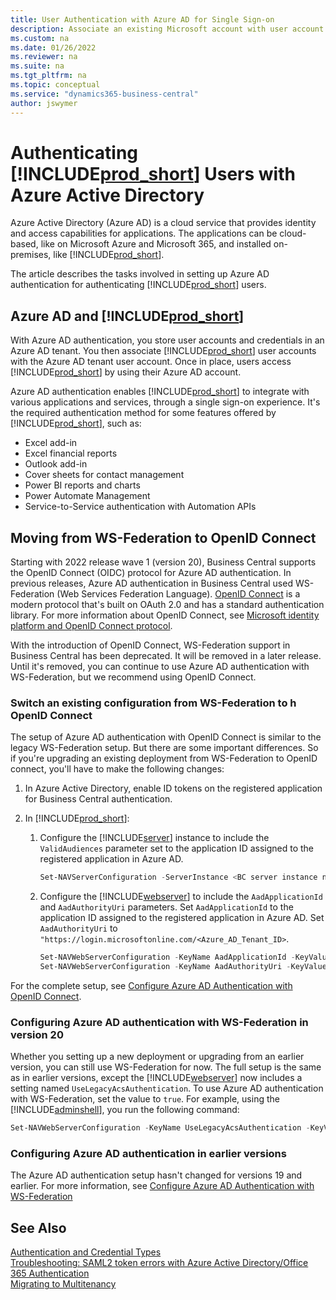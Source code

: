 ```yaml
---
title: User Authentication with Azure AD for Single Sign-on
description: Associate an existing Microsoft account with user account to achieve single sign-on between the Web client and Microsoft 365.
ms.custom: na
ms.date: 01/26/2022
ms.reviewer: na
ms.suite: na
ms.tgt_pltfrm: na
ms.topic: conceptual
ms.service: "dynamics365-business-central"
author: jswymer
---
```

# Authenticating [!INCLUDE[prod_short](../developer/includes/prod_short.md)] Users with Azure Active Directory 

Azure Active Directory \(Azure AD\) is a cloud service that provides identity and access capabilities for applications. The applications can be cloud-based, like on Microsoft Azure and  Microsoft 365, and installed on-premises, like [!INCLUDE[prod_short](../developer/includes/prod_short.md)].

The article describes the tasks involved in setting up Azure AD authentication for authenticating [!INCLUDE[prod_short](../developer/includes/prod_short.md)] users.

## Azure AD and [!INCLUDE[prod_short](../developer/includes/prod_short.md)]

With Azure AD authentication, you store user accounts and credentials in an Azure AD tenant. You then associate [!INCLUDE[prod_short](../developer/includes/prod_short.md)] user accounts with the Azure AD tenant user account. Once in place, users access [!INCLUDE[prod_short](../developer/includes/prod_short.md)] by using their Azure AD account.  

Azure AD authentication enables [!INCLUDE[prod_short](../developer/includes/prod_short.md)] to integrate with various applications and services, through a single sign-on experience. It's the required authentication method for some features offered by [!INCLUDE[prod_short](../developer/includes/prod_short.md)], such as:  

- Excel add-in
- Excel financial reports
- Outlook add-in
- Cover sheets for contact management
- Power BI reports and charts
- Power Automate Management
- Service-to-Service authentication with Automation APIs

## Moving from WS-Federation to OpenID Connect

Starting with 2022 release wave 1 (version 20), Business Central supports the OpenID Connect (OIDC) protocol for Azure AD authentication. In previous releases, Azure AD authentication in Business Central used WS-Federation (Web Services Federation Language). [OpenID Connect](https://openid.net/connect/) is a modern protocol that's built on OAuth 2.0 and has a standard authentication library. For more information about OpenID Connect, see [Microsoft identity platform and OpenID Connect protocol](azure/active-directory/develop/v2-protocols-oidc).

With the introduction of OpenID Connect, WS-Federation support in Business Central has been deprecated. It will be removed in a later release. Until it's removed, you can continue to use Azure AD authentication with WS-Federation, but we recommend using OpenID Connect.




### Switch an existing configuration from WS-Federation to h OpenID Connect

The setup of Azure AD authentication with OpenID Connect is similar to the legacy WS-Federation setup. But there are some important differences. So if you're upgrading an existing deployment from WS-Federation to OpenID connect, you'll have to make the following changes:

1. In Azure Active Directory, enable ID tokens on the registered application for Business Central authentication.
2. In [!INCLUDE[prod_short](../developer/includes/prod_short.md)]:

    1. Configure the [!INCLUDE[server](../developer/includes/server.md)] instance to include the `ValidAudiences` parameter set to the application ID assigned to the registered application in Azure AD.

        ```powershell
        Set-NAVServerConfiguration -ServerInstance <BC server instance name>  -KeyName ValidAudiences -KeyValue "<application ID>"
        ```

    2. Configure the [!INCLUDE[webserver](../developer/includes/webserver.md)] to include the `AadApplicationId` and `AadAuthorityUri` parameters. Set `AadApplicationId` to the application ID assigned to the registered application in Azure AD. Set `AadAuthorityUri` to `"https://login.microsoftonline.com/<Azure_AD_Tenant_ID>`.

        ```powershell 
        Set-NAVWebServerConfiguration -KeyName AadApplicationId -KeyValue "<Azure_AD_Application_ID>"
        Set-NAVWebServerConfiguration -KeyName AadAuthorityUri -KeyValue "https://login.microsoftonline.com/<Azure_AD_Tenant_ID>"
        ```

For the complete setup, see [Configure Azure AD Authentication with OpenID Connect](authenticating-users-with-azure-ad-openid-connect.md).

### Configuring Azure AD authentication with WS-Federation in version 20

Whether you setting up a new deployment or upgrading from an earlier version, you can still use WS-Federation for now. The full setup is the same as in earlier versions, except the [!INCLUDE[webserver](../developer/includes/webserver.md)] now includes a setting named `UseLegacyAcsAuthentication`. To use Azure AD authentication with WS-Federation, set the value to `true`. For example, using the [!INCLUDE[adminshell](../developer/includes/adminshell.md)], you run the following command:

```powershell
Set-NAVWebServerConfiguration -KeyName UseLegacyAcsAuthentication -KeyValue "true"
```

### Configuring Azure AD authentication in earlier versions

The Azure AD authentication setup hasn't changed for versions 19 and earlier. For more information, see [Configure Azure AD Authentication with WS-Federation](authenticating-users-with-azure-active-directory.md)

## See Also  

[Authentication and Credential Types](Users-Credential-Types.md)  
[Troubleshooting: SAML2 token errors with Azure Active Directory/Office 365 Authentication](troubleshooting-SAML2-token-not-valid-because-validity-period-ended.md)  
[Migrating to Multitenancy](../deployment/migrating-to-multitenancy.md)
